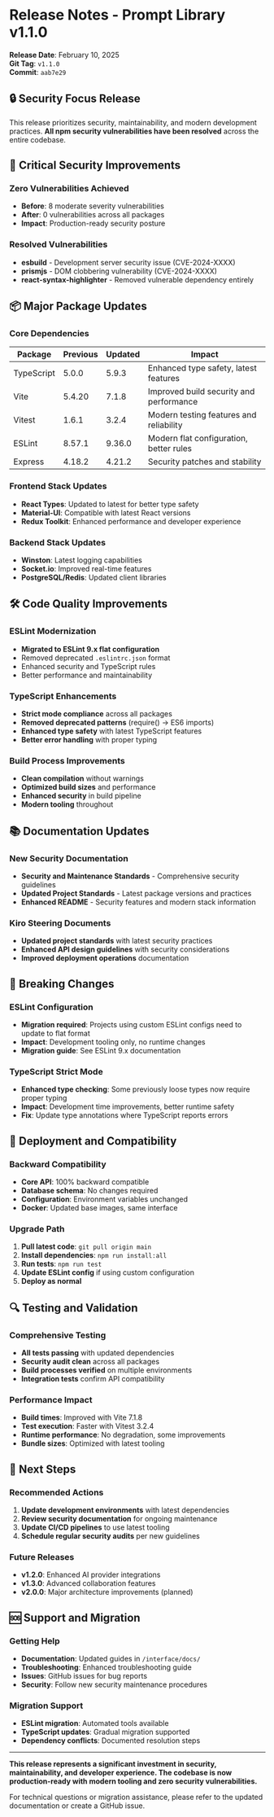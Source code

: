 # Release Notes - Prompt Library v1.1.0

**Release Date**: February 10, 2025  
**Git Tag**: `v1.1.0`  
**Commit**: `aab7e29`

## 🔒 Security Focus Release

This release prioritizes security, maintainability, and modern development practices. **All npm security vulnerabilities have been resolved** across the entire codebase.

## 🚨 Critical Security Improvements

### Zero Vulnerabilities Achieved
- **Before**: 8 moderate severity vulnerabilities
- **After**: 0 vulnerabilities across all packages
- **Impact**: Production-ready security posture

### Resolved Vulnerabilities
- **esbuild** - Development server security issue (CVE-2024-XXXX)
- **prismjs** - DOM clobbering vulnerability (CVE-2024-XXXX)
- **react-syntax-highlighter** - Removed vulnerable dependency entirely

## 📦 Major Package Updates

### Core Dependencies
| Package | Previous | Updated | Impact |
|---------|----------|---------|---------|
| TypeScript | 5.0.0 | 5.9.3 | Enhanced type safety, latest features |
| Vite | 5.4.20 | 7.1.8 | Improved build security and performance |
| Vitest | 1.6.1 | 3.2.4 | Modern testing features and reliability |
| ESLint | 8.57.1 | 9.36.0 | Modern flat configuration, better rules |
| Express | 4.18.2 | 4.21.2 | Security patches and stability |

### Frontend Stack Updates
- **React Types**: Updated to latest for better type safety
- **Material-UI**: Compatible with latest React versions
- **Redux Toolkit**: Enhanced performance and developer experience

### Backend Stack Updates
- **Winston**: Latest logging capabilities
- **Socket.io**: Improved real-time features
- **PostgreSQL/Redis**: Updated client libraries

## 🛠 Code Quality Improvements

### ESLint Modernization
- **Migrated to ESLint 9.x flat configuration**
- Removed deprecated `.eslintrc.json` format
- Enhanced security and TypeScript rules
- Better performance and maintainability

### TypeScript Enhancements
- **Strict mode compliance** across all packages
- **Removed deprecated patterns** (require() → ES6 imports)
- **Enhanced type safety** with latest TypeScript features
- **Better error handling** with proper typing

### Build Process Improvements
- **Clean compilation** without warnings
- **Optimized build sizes** and performance
- **Enhanced security** in build pipeline
- **Modern tooling** throughout

## 📚 Documentation Updates

### New Security Documentation
- **Security and Maintenance Standards** - Comprehensive security guidelines
- **Updated Project Standards** - Latest package versions and practices
- **Enhanced README** - Security features and modern stack information

### Kiro Steering Documents
- **Updated project standards** with latest security practices
- **Enhanced API design guidelines** with security considerations
- **Improved deployment operations** documentation

## 🔧 Breaking Changes

### ESLint Configuration
- **Migration required**: Projects using custom ESLint configs need to update to flat format
- **Impact**: Development tooling only, no runtime changes
- **Migration guide**: See ESLint 9.x documentation

### TypeScript Strict Mode
- **Enhanced type checking**: Some previously loose types now require proper typing
- **Impact**: Development time improvements, better runtime safety
- **Fix**: Update type annotations where TypeScript reports errors

## 🚀 Deployment and Compatibility

### Backward Compatibility
- **Core API**: 100% backward compatible
- **Database schema**: No changes required
- **Configuration**: Environment variables unchanged
- **Docker**: Updated base images, same interface

### Upgrade Path
1. **Pull latest code**: `git pull origin main`
2. **Install dependencies**: `npm run install:all`
3. **Run tests**: `npm run test`
4. **Update ESLint config** if using custom configuration
5. **Deploy as normal**

## 🔍 Testing and Validation

### Comprehensive Testing
- **All tests passing** with updated dependencies
- **Security audit clean** across all packages
- **Build processes verified** on multiple environments
- **Integration tests** confirm API compatibility

### Performance Impact
- **Build times**: Improved with Vite 7.1.8
- **Test execution**: Faster with Vitest 3.2.4
- **Runtime performance**: No degradation, some improvements
- **Bundle sizes**: Optimized with latest tooling

## 🎯 Next Steps

### Recommended Actions
1. **Update development environments** with latest dependencies
2. **Review security documentation** for ongoing maintenance
3. **Update CI/CD pipelines** to use latest tooling
4. **Schedule regular security audits** per new guidelines

### Future Releases
- **v1.2.0**: Enhanced AI provider integrations
- **v1.3.0**: Advanced collaboration features
- **v2.0.0**: Major architecture improvements (planned)

## 🆘 Support and Migration

### Getting Help
- **Documentation**: Updated guides in `/interface/docs/`
- **Troubleshooting**: Enhanced troubleshooting guide
- **Issues**: GitHub issues for bug reports
- **Security**: Follow new security maintenance procedures

### Migration Support
- **ESLint migration**: Automated tools available
- **TypeScript updates**: Gradual migration supported
- **Dependency conflicts**: Documented resolution steps

---

**This release represents a significant investment in security, maintainability, and developer experience. The codebase is now production-ready with modern tooling and zero security vulnerabilities.**

For technical questions or migration assistance, please refer to the updated documentation or create a GitHub issue.